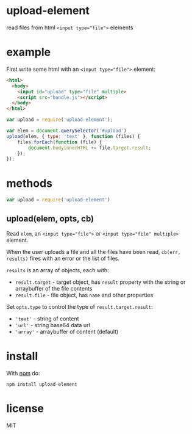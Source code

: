 # upload-element

read files from html `<input type="file">` elements

# example

First write some html with an `<input type="file">` element:

``` html
<html>
  <body>
    <input id="upload" type="file" multiple>
    <script src="bundle.js"></script>
  </body>
</html>
```

``` js
var upload = require('upload-element');

var elem = document.querySelector('#upload')
upload(elem, { type: 'text' }, function (files) {
    files.forEach(function (file) {
        document.bodyinnerHTML += file.target.result;
    });
});
```

# methods

``` js
var upload = require('upload-element')
```

## upload(elem, opts, cb)

Read `elem`, an `<input type="file">` or `<input type="file" multiple>`
element.

When the user uploads a file and all the files have been read,
`cb(err, results)` fires with an error or the list of files.

`results` is an array of objects, each with:

* `result.target` - target object, has `result` property with the string or
arraybuffer of the file contents
* `result.file` - file object, has `name` and other properties

Set `opts.type` to control the type of `result.target.result`:

* `'text'` - string of content
* `'url'` - string base64 data url
* `'array'` - arraybuffer of content (default)

# install

With [npm](https://npmjs.org) do:

```
npm install upload-element
```

# license

MIT
